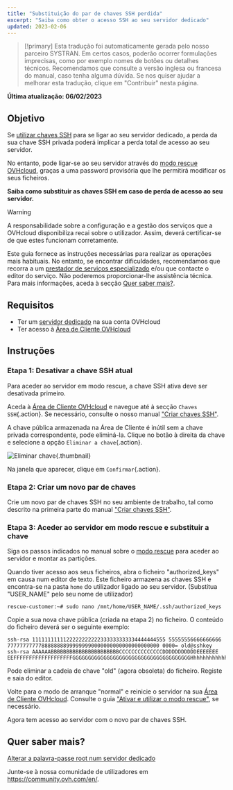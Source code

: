 ```yaml
---
title: "Substituição do par de chaves SSH perdida"
excerpt: "Saiba como obter o acesso SSH ao seu servidor dedicado"
updated: 2023-02-06
---
```


> [!primary]
> Esta tradução foi automaticamente gerada pelo nosso parceiro SYSTRAN. Em certos casos, poderão ocorrer formulações imprecisas, como por exemplo nomes de botões ou detalhes técnicos. Recomendamos que consulte a versão inglesa ou francesa do manual, caso tenha alguma dúvida. Se nos quiser ajudar a melhorar esta tradução, clique em "Contribuir" nesta página.
>

**Última atualização: 06/02/2023**

## Objetivo

Se [utilizar chaves SSH](/pages/cloud/dedicated/creating-ssh-keys-dedicated) para se ligar ao seu servidor dedicado, a perda da sua chave SSH privada poderá implicar a perda total de acesso ao seu servidor.

No entanto, pode ligar-se ao seu servidor através do [modo rescue OVHcloud](/pages/cloud/dedicated/rescue_mode), graças a uma password provisória que lhe permitirá modificar os seus ficheiros.

**Saiba como substituir as chaves SSH em caso de perda de acesso ao seu servidor.**

> [!warning]
>
> A responsabilidade sobre a configuração e a gestão dos serviços que a OVHcloud disponibiliza recai sobre o utilizador. Assim, deverá certificar-se de que estes funcionam corretamente.
>
> Este guia fornece as instruções necessárias para realizar as operações mais habituais. No entanto, se encontrar dificuldades, recomendamos que recorra a um [prestador de serviços especializado](https://partner.ovhcloud.com/pt/directory/) e/ou que contacte o editor do serviço. Não poderemos proporcionar-lhe assistência técnica. Para mais informações, aceda à secção [Quer saber mais?](#go-further).
>

## Requisitos

- Ter um [servidor dedicado](https://www.ovhcloud.com/pt/bare-metal/) na sua conta OVHcloud
- Ter acesso à [Área de Cliente OVHcloud](https://www.ovh.com/auth/?action=gotomanager&from=https://www.ovh.pt/&ovhSubsidiary=pt)

## Instruções

### Etapa 1: Desativar a chave SSH atual

Para aceder ao servidor em modo rescue, a chave SSH ativa deve ser desativada primeiro.

Aceda à [Área de Cliente OVHcloud](https://www.ovh.com/auth/?action=gotomanager&from=https://www.ovh.pt/&ovhSubsidiary=pt) e navegue até à secção `Chaves SSH`{.action}. Se necessário, consulte o nosso manual ["Criar chaves SSH"](/pages/cloud/dedicated/creating-ssh-keys-dedicated#cpsshkey).

A chave pública armazenada na Área de Cliente é inútil sem a chave privada correspondente, pode eliminá-la. Clique no botão <i class="icons-ellipsis icons-border-rounded icons-masterbrand-blue"></i> à direita da chave e selecione a opção `Eliminar a chave`{.action}.

![Eliminar chave](images/replace-lost-key-01.png){.thumbnail}

Na janela que aparecer, clique em `Confirmar`{.action}.

### Etapa 2: Criar um novo par de chaves

Crie um novo par de chaves SSH no seu ambiente de trabalho, tal como descrito na primeira parte do manual ["Criar chaves SSH"](/pages/cloud/dedicated/creating-ssh-keys-dedicated).

### Etapa 3: Aceder ao servidor em modo rescue e substituir a chave

Siga os passos indicados no manual sobre o [modo rescue](/pages/cloud/dedicated/rescue_mode) para aceder ao servidor e montar as partições.

Quando tiver acesso aos seus ficheiros, abra o ficheiro "authorized_keys" em causa num editor de texto. Este ficheiro armazena as chaves SSH e encontra-se na pasta `home` do utilizador ligado ao seu servidor. (Substitua "USER_NAME" pelo seu nome de utilizador)

```
rescue-customer:~# sudo nano /mnt/home/USER_NAME/.ssh/authorized_keys
```

Copie a sua nova chave pública (criada na etapa 2) no ficheiro. O conteúdo do ficheiro deverá ser o seguinte exemplo:

```console
ssh-rsa 1111111111122222222222333333333334444444555 55555556666666666
7777777777788888888999999990000000000000000000000 0000= old@sshkey
ssh-rsa AAAAAABBBBBBBBBBBBBBBBBBBBBBCCCCCCCCCCCCCCDDDDDDDDDDDEEEEEEE
EEFFFFFFFFFFFFFFFFFFFGGGGGGGGGGGGGGGGGGGGGGGGGGGGGGGGGGGGGGHhhhhhhhhhhhhhhhhhhhhhhhhhhhhhhhhhhhhhhhhhhhhhhhhhhhhhhhhhhhhhhhhhhhhhhhhhhhhhhhhhhhhhhhhhhhhhhhhhhhhhhhhhhhhhhhhhhhhhhhhhhhhhhhhhhhhhhhhhhhhhhhhhhhhhhhhhhhhhhhhhhhhhhhhhhhhhhhhhhhhhhhhhhhhhhhhhhhhhhhhhhhhhh
```

Pode eliminar a cadeia de chave "old" (agora obsoleta) do ficheiro. Registe e saia do editor.

Volte para o modo de arranque "normal" e reinicie o servidor na sua [Área de Cliente OVHcloud](https://www.ovh.com/auth/?action=gotomanager&from=https://www.ovh.pt/&ovhSubsidiary=pt). Consulte o guia ["Ativar e utilizar o modo rescue"](/pages/cloud/dedicated/rescue_mode), se necessário.

Agora tem acesso ao servidor com o novo par de chaves SSH.

## Quer saber mais? <a name="go-further"></a>

[Alterar a palavra-passe root num servidor dedicado](/pages/cloud/dedicated/changing_root_password_linux_ds)

Junte-se à nossa comunidade de utilizadores em <https://community.ovh.com/en/>.